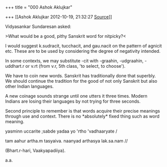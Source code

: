 +++
title = "000 Ashok Aklujkar"

+++
[[Ashok Aklujkar	2012-10-19, 21:32:27 [Source](https://groups.google.com/g/bvparishat/c/-71yDUc3Rws)]]



Vidyasankar Sundaresan asked:

  

\>What would be a good, pithy Sanskrit word for nitpicky?\<

  

I would suggest k.sudracit, tucchacit, and gau.nacit on the pattern of agnicit etc. These are to be used by considering the degree of negativity intended.

  

In some contexts, we may substitute -cit with -graahin, -udgraahin, -uddhart.r or v.rt (from v.r, 5th class, 'to select, to choose').

  

We have to coin new words. Sanskrit has traditionally done that superbly. We should continue the tradition for the good of not only Sanskrit but also other Indian languages.

  

A new coinage sounds strange until one utters it three times. Modern Indians are losing their languages by not trying for three seconds.

  

Second principle to remember is that words acquire their precise meanings through use and context. There is no \*absolutely\* fixed thing such as word meaning.

yasminn uccarite ;sabde yadaa yo 'rtho 'vadhaaryate /

tam aahur artha.m tasyaiva. naanyad arthasya lak.sa.nam //

(Bhart.r-hari, Vaakyapadiiya).

  

a.a.

